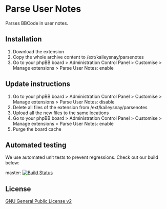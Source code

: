 # Parse User Notes

Parses BBCode in user notes.

## Installation

1. Download the extension
2. Copy the whole archive content to /ext/kaileysnay/parsenotes
3. Go to your phpBB board > Administration Control Panel > Customise > Manage extensions > Parse User Notes: enable

## Update instructions

1. Go to your phpBB board > Administration Control Panel > Customise > Manage extensions > Parse User Notes: disable
2. Delete all files of the extension from /ext/kaileysnay/parsenotes
3. Upload all the new files to the same locations
4. Go to your phpBB board > Administration Control Panel > Customise > Manage extensions > Parse User Notes: enable
5. Purge the board cache

## Automated testing

We use automated unit tests to prevent regressions. Check out our build below:

master: [![Build Status](https://github.com/kaileysnay/parsenotes/workflows/Tests/badge.svg)](https://github.com/kaileysnay/parsenotes/actions)

## License

[GNU General Public License v2](license.txt)
